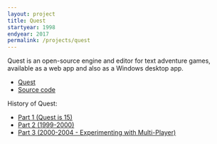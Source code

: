 ```yaml
---
layout: project
title: Quest
startyear: 1998
endyear: 2017
permalink: /projects/quest
---
```


Quest is an open-source engine and editor for text adventure games, available as a web app and also as a Windows desktop app.

- [Quest](http://textadventures.co.uk/quest)
- [Source code](https://github.com/textadventures/quest)

History of Quest:

- [Part 1 (Quest is 15)](/2013/11/07/quest-is-15)
- [Part 2 (1999-2000)](/2013/11/26/15-years-of-quest-part-2-1999-2000)
- [Part 3 (2000-2004 - Experimenting with Multi-Player)](/2013/11/27/15-years-of-quest-part-3-2000-2004-experimenting-with-multi-player)